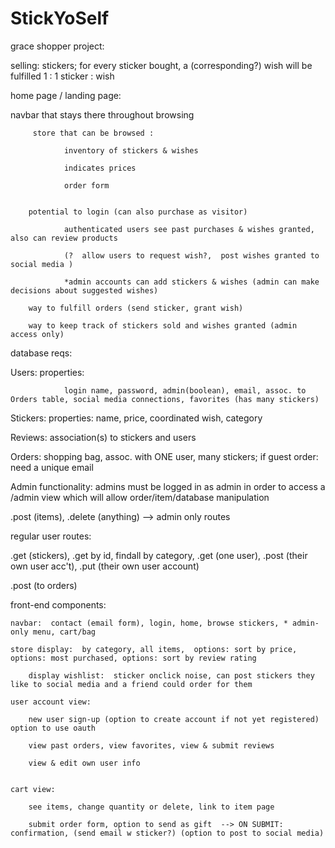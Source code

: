 # StickYoSelf


 grace shopper project:


 selling: stickers; for every sticker bought, a (corresponding?) wish will be fulfilled  1 : 1 sticker : wish 

home page / landing page:  

navbar that stays there throughout browsing 

		 store that can be browsed : 

		 		inventory of stickers & wishes

		 		indicates prices

		 		order form


		potential to login (can also purchase as visitor)

				authenticated users see past purchases & wishes granted, also can review products

				(?  allow users to request wish?,  post wishes granted to social media )

				*admin accounts can add stickers & wishes (admin can make decisions about suggested wishes)

		way to fulfill orders (send sticker, grant wish)

		way to keep track of stickers sold and wishes granted (admin access only)






database reqs:


Users:  properties:

				login name, password, admin(boolean), email, assoc. to Orders table, social media connections, favorites (has many stickers)


Stickers: properties: name, price, coordinated wish, category


Reviews:  association(s) to stickers and users

Orders:  shopping bag, assoc. with ONE user, many stickers;
			if guest order:  need a unique email







Admin functionality:  admins must be logged in as admin in order to access a /admin view which will allow order/item/database 
	manipulation 

 .post (items), .delete (anything) --> admin only routes


regular user routes: 

.get (stickers), .get by id, findall by category, .get (one user), .post (their own user acc't), .put (their own user account)

.post (to orders)




front-end components:

	navbar:  contact (email form), login, home, browse stickers, * admin-only menu, cart/bag

	store display:  by category, all items,  options: sort by price, options: most purchased, options: sort by review rating

		display wishlist:  sticker onclick noise, can post stickers they like to social media and a friend could order for them

	user account view: 

		new user sign-up (option to create account if not yet registered) option to use oauth

		view past orders, view favorites, view & submit reviews

		view & edit own user info


	cart view:

		see items, change quantity or delete, link to item page

		submit order form, option to send as gift  --> ON SUBMIT:  confirmation, (send email w sticker?) (option to post to social media) 



